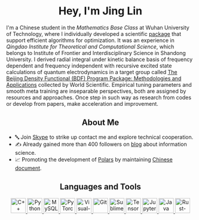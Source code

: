 <h1 align="center">Hey, I'm Jing Lin</h1>

I'm a Chinese student in the *Mathematics Base Class* at Wuhan University of Technology, where I individually developed a scientific [package] that support efficient algorithms for optimization. It was an experience in *Qingdao Institute for Theoretical and Computational Science*, which belongs to Institute of Frontier and Interdisciplinary Science in Shandong University. I derived radial integral under kinetic balance basis of frequency dependent and frequency independent with recursive excited state calculations of quantum electrodynamics in a target group called [The Beijing Density Functional (BDF) Program Package: Methodologies and Applications] collected by World Scientific. Empirical tuning parameters and smooth meta training are inseparable perspectives, both are assigned by resources and approaches. Once step in such way as research from codes or develop from papers, make acceleration and improvement.

<h2 align='center'><b>About Me</b></h2>

- 🔤 Join [Skype] to strike up contact me and explore technical cooperation.
- ✍ Already gained more than 400 followers on [blog] about information science.
- 📈 Promoting the development of [Polars] by maintaining [Chinese document].

[package]: https://github.com/linjing-lab/optimtool
[Polars]: https://github.com/pola-rs/polars
[Chinese document]: https://pola-rs.github.io/polars-book-cn/user-guide/index.html
[blog]: https://blog.csdn.net/linjing_zyq
[Skype]: https://join.skype.com/invite/qebSz9CLqJQM
[The Beijing Density Functional (BDF) Program Package: Methodologies and Applications]: https://www.worldscientific.com/doi/abs/10.1142/S0219633603000471


<h2 align='center'><b>Languages and Tools</b></h2>
<p align='center'>
    <a href='https://en.cppreference.com/w/cpp'>
        <img src='https://cdn.jsdelivr.net/npm/simple-icons@6.20.0/icons/cplusplus.svg' alt='C++' height='40'/>
    </a>
    <a href='https://www.python.org/'>
        <img src="https://www.vectorlogo.zone/logos/python/python-icon.svg" alt="Python" height="40"/>
    </a>
    <a href='https://www.mysql.com/'>
        <img src="https://www.vectorlogo.zone/logos/mysql/mysql-icon.svg" alt="MySQL" height="40"/> 
    </a>
    <a href="https://pytorch.org/"> 
        <img src="https://www.vectorlogo.zone/logos/pytorch/pytorch-icon.svg" alt="PyTorch" height="40"/> 
    </a>
    <a href='https://code.visualstudio.com/'>
        <img src="https://www.vectorlogo.zone/logos/visualstudio_code/visualstudio_code-icon.svg" alt="Visual-Studio-Code" height="40"/> 
    </a>
    <a href='https://git-scm.com/'>
        <img src="https://www.vectorlogo.zone/logos/git-scm/git-scm-icon.svg" alt="Git" height="40"/>
    </a>
    <a href='http://www.sublimetext.com/'>
        <img src='https://cdn.jsdelivr.net/npm/simple-icons@6.20.0/icons/sublimetext.svg' alt='Sublime-Text' height='40'>
    </a>
    <a href='https://tensorflow.google.en/'>
        <img src="https://www.vectorlogo.zone/logos/tensorflow/tensorflow-icon.svg" alt="TensorFlow" height="40"/> 
    </a>
    <a href='https://jupyter.org/'>
        <img src="https://www.vectorlogo.zone/logos/jupyter/jupyter-icon.svg" alt="Jupyter" height="40"/> 
    </a>
    <a href='https://www.java.com/en/'>
        <img src="https://www.vectorlogo.zone/logos/java/java-icon.svg" alt="Java" height="40"/>
    </a>
    <a href='https://www.rust-lang.org/'>
        <img src="https://www.vectorlogo.zone/logos/rust-lang/rust-lang-icon.svg" alt="Rust-lang" height="40"/>
    </a>
</p>